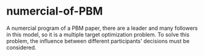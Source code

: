 # numercial-of-PBM
A numercial program of a PBM paper, there are a leader and many followers in this model, so it is a multiple target optimization problem. To solve this problem, the influence between different participants' decisions must be considered.
